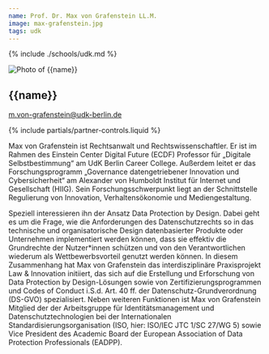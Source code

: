 ```yaml
---
name: Prof. Dr. Max von Grafenstein LL.M.
image: max-grafenstein.jpg
tags: udk
---
```


{% include ./schools/udk.md %}

<div class="component-partner">

![Photo of {{name}}](/assets/images/{{image}})

<div>

## {{name}}

[m.von-grafenstein@udk-berlin.de](mailto:m.von-grafenstein@udk-berlin.de)

</div>
{% include partials/partner-controls.liquid %}
</div>

Max von Grafenstein ist Rechtsanwalt und Rechtswissenschaftler. Er ist im Rahmen des Einstein Center Digital Future (ECDF) Professor für „Digitale Selbstbestimmung“ am UdK Berlin Career College. Außerdem leitet er das Forschungsprogramm „Governance datengetriebener Innovation und Cybersicherheit“ am Alexander von Humboldt Institut für Internet und Gesellschaft (HIIG). Sein Forschungsschwerpunkt liegt an der Schnittstelle Regulierung von Innovation, Verhaltensökonomie und Mediengestaltung. 

Speziell interessieren ihn der Ansatz Data Protection by Design. Dabei geht es um die Frage, wie die Anforderungen des Datenschutzrechts so in das technische und organisatorische Design datenbasierter Produkte oder Unternehmen implementiert werden können, dass sie effektiv die Grundrechte der Nutzer*innen schützen und von den Verantwortlichen wiederum als Wettbewerbsvorteil genutzt werden können. In diesem Zusammenhang hat Max von Grafenstein das interdisziplinäre Praxisprojekt Law & Innovation initiiert, das sich auf die Erstellung und Erforschung von Data Protection by Design-Lösungen sowie von Zertifizierungsprogrammen und Codes of Conduct i.S.d. Art. 40 ff. der Datenschutz-Grundverordnung (DS-GVO) spezialisiert. Neben weiteren Funktionen ist Max von Grafenstein Mitglied der der Arbeitsgruppe für Identitätsmanagement und Datenschutztechnologien bei der Internationalen Standardisierungsorganisation (ISO, hier: ISO/IEC JTC 1/SC 27/WG 5) sowie Vice President des Academic Board der European Association of Data Protection Professionals (EADPP). 

